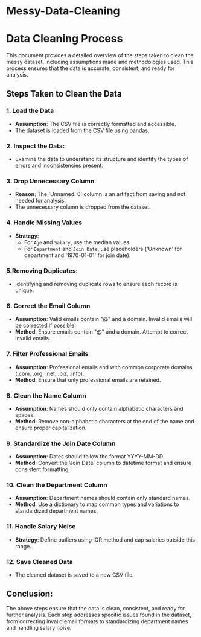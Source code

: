 # Messy-Data-Cleaning

# Data Cleaning Process

This document provides a detailed overview of the steps taken to clean the messy dataset, including assumptions made and methodologies used. This process ensures that the data is accurate, consistent, and ready for analysis.

## Steps Taken to Clean the Data

### 1. Load the Data
- **Assumption**: The CSV file is correctly formatted and accessible.
- The dataset is loaded from the CSV file using pandas.

### 2. Inspect the Data:
- Examine the data to understand its structure and identify the types of errors
and inconsistencies present.

### 3. Drop Unnecessary Column
- **Reason**: The 'Unnamed: 0' column is an artifact from saving and not needed for analysis.
- The unnecessary column is dropped from the dataset.

### 4. Handle Missing Values
- **Strategy**:
  - For `Age` and `Salary`, use the median values.
  - For `Department` and `Join Date`, use placeholders ('Unknown' for department and '1970-01-01' for join date).
 
### 5.Removing Duplicates:
- Identifying and removing duplicate rows to ensure each record is unique.


### 6. Correct the Email Column
- **Assumption**: Valid emails contain "@" and a domain. Invalid emails will be corrected if possible.
- **Method**: Ensure emails contain "@" and a domain. Attempt to correct invalid emails.

### 7. Filter Professional Emails
- **Assumption**: Professional emails end with common corporate domains (.com, .org, .net, .biz, .info).
- **Method**: Ensure that only professional emails are retained.

### 8. Clean the Name Column
- **Assumption**: Names should only contain alphabetic characters and spaces.
- **Method**: Remove non-alphabetic characters at the end of the name and ensure proper capitalization.

### 9. Standardize the Join Date Column
- **Assumption**: Dates should follow the format YYYY-MM-DD.
- **Method**: Convert the 'Join Date' column to datetime format and ensure consistent formatting.

### 10. Clean the Department Column
- **Assumption**: Department names should contain only standard names.
- **Method**:  Use a dictionary to map common types and variations to standardized department names.


### 11. Handle Salary Noise
- **Strategy**: Define outliers using IQR method and cap salaries outside this range.

### 12. Save Cleaned Data
- The cleaned dataset is saved to a new CSV file.

## Conclusion:
The above steps ensure that the data is clean, consistent, and ready for further analysis. Each step addresses specific issues found in the dataset, from correcting invalid email formats to standardizing department names and handling salary noise.
